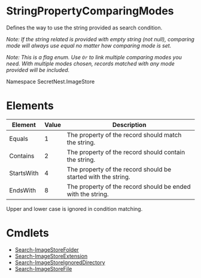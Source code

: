 # StringPropertyComparingModes
Defines the way to use the string provided as search condition.

*Note: If the string related is provided with empty string (not null), comparing mode will always use equal no matter how comparing mode is set.*

*Note: This is a flag enum. Use ```Or``` to link multiple comparing modes you need. With multiple modes chosen, records matched with any mode provided will be included.*

Namespace SecretNest.ImageStore

# Elements
|Element|Value|Description|
|---|---|---|
|Equals|1|The property of the record should match the string.|
|Contains|2|The property of the record should contain the string.|
|StartsWith|4|The property of the record should be started with the string.|
|EndsWith|8|The property of the record should be ended with the string.|

Upper and lower case is ignored in condition matching.

# Cmdlets
  * [Search-ImageStoreFolder](../cmdlet/Folder/SearchFolder.md)
  * [Search-ImageStoreExtension](../cmdlet/Extension/SearchExtension.md)
  * [Search-ImageStoreIgnoredDirectory](../cmdlet/IgnoredDirectory/SearchIgnoredDirectory.md)
  * [Search-ImageStoreFile](../cmdlet/File/SearchFile.md)